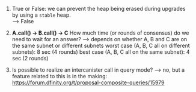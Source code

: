 1. True or False: we can prevent the heap being erased during upgrades by using a `stable` heap.  
--> False

2. **A.call() -> B.call() -> C** 
How much time (or rounds of consensus) do we need to wait for an answer?
--> depends on whether A, B and C are on the same subnet or different subnets
worst case (A, B, C all on different subnets): 8 sec (4 rounds)
best case (A, B, C all on the same subnet): 4 sec (2 rounds)

3. Is possible to realize an intercanister call in query mode? 
--> no, but a feature related to this is in the making: https://forum.dfinity.org/t/proposal-composite-queries/15979 